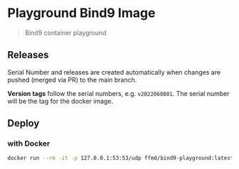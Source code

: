 # Playground Bind9 Image

> Bind9 container playground

## Releases

Serial Number and releases are created automatically when changes are pushed (merged via PR) to the main branch.

**Version tags** follow the serial numbers, e.g. `v2022060801`.
The serial number will be the tag for the docker image.

## Deploy

### with Docker

```bash
docker run --rm -it -p 127.0.0.1:53:53/udp ffmd/bind9-playground:latest
```
